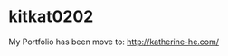 # kitkat0202

My Portfolio has been move to: <a href="http://katherine-he.herokuapp.com/" target="_blank">http://katherine-he.com/</a>
